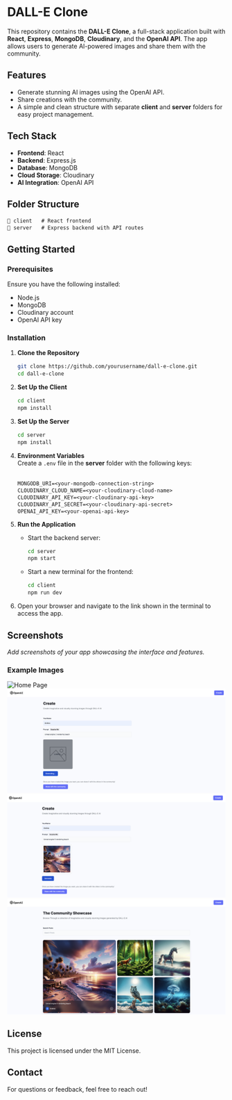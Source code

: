 # DALL-E Clone

This repository contains the **DALL-E Clone**, a full-stack application built with **React**, **Express**, **MongoDB**, **Cloudinary**, and the **OpenAI API**. The app allows users to generate AI-powered images and share them with the community.

## Features

- Generate stunning AI images using the OpenAI API.
- Share creations with the community.
- A simple and clean structure with separate **client** and **server** folders for easy project management.

## Tech Stack

- **Frontend**: React
- **Backend**: Express.js
- **Database**: MongoDB
- **Cloud Storage**: Cloudinary
- **AI Integration**: OpenAI API

## Folder Structure

```
📂 client   # React frontend
📂 server   # Express backend with API routes
```

## Getting Started

### Prerequisites

Ensure you have the following installed:

- Node.js
- MongoDB
- Cloudinary account
- OpenAI API key

### Installation

1. **Clone the Repository**

   ```bash
   git clone https://github.com/yourusername/dall-e-clone.git
   cd dall-e-clone
   ```

2. **Set Up the Client**

   ```bash
   cd client
   npm install
   ```

3. **Set Up the Server**

   ```bash
   cd server
   npm install
   ```

4. **Environment Variables**  
   Create a `.env` file in the **server** folder with the following keys:

   ```plaintext

   MONGODB_URI=<your-mongodb-connection-string>
   CLOUDINARY_CLOUD_NAME=<your-cloudinary-cloud-name>
   CLOUDINARY_API_KEY=<your-cloudinary-api-key>
   CLOUDINARY_API_SECRET=<your-cloudinary-api-secret>
   OPENAI_API_KEY=<your-openai-api-key>
   ```

5. **Run the Application**

   - Start the backend server:

     ```bash
     cd server
     npm start
     ```

   - Start a new terminal for the frontend:
     ```bash
     cd client
     npm run dev
     ```

6. Open your browser and navigate to the link shown in the terminal to access the app.

## Screenshots

_Add screenshots of your app showcasing the interface and features._

### Example Images

![Home Page](https://raw.githubusercontent.com/AndreaDeBlasio95/dalle_clone/refs/heads/main/screenshots/Dall-E-Clone-1.png)  
![Image Creation](https://raw.githubusercontent.com/AndreaDeBlasio95/dalle_clone/refs/heads/main/screenshots/Dall-E-Clone-2.png)
![Image Creation](https://raw.githubusercontent.com/AndreaDeBlasio95/dalle_clone/refs/heads/main/screenshots/Dall-E-Clone-3.png)
![Home Page](https://raw.githubusercontent.com/AndreaDeBlasio95/dalle_clone/refs/heads/main/screenshots/Dall-E-Clone-4.png)  

## License

This project is licensed under the MIT License.

## Contact

For questions or feedback, feel free to reach out!
